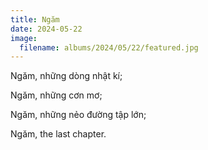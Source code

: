 ```yaml
---
title: Ngăm
date: 2024-05-22
image:
  filename: albums/2024/05/22/featured.jpg
---
```


Ngăm,
những dòng nhật kí;

Ngăm,
những cơn mơ;

Ngăm,
những nẻo đường tập lớn;

Ngăm,
the last chapter.
